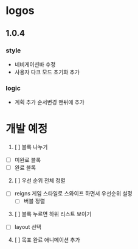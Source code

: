 # logos

## 1.0.4

### style
- 네비게이션바 수정
- 사용자 다크 모드 초기화 추가

### logic
- 계획 추가 순서변경
  맨뒤에 추가


# 개발 예정
1. [ ] 블록 나누기
  * [ ] 미완료 블록
  * [ ] 완료 블록

2. [ ] 우선 순위 전체 정렬
  * [ ] reigns 게임 스타일로 스와이프 하면서 우선순위 설정
    - [ ] 버블 정렬

3. [ ] 블록 누르면 하위 리스트 보이기
  * [ ] layout 선택

4. [ ] 목표 완료 애니메이션 추가
